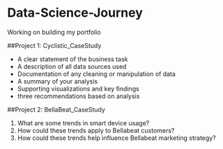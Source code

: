 # Data-Science-Journey
Working on building my portfolio


##Project 1: Cyclistic_CaseStudy

- A clear statement of the business task
- A description of all data sources used
- Documentation of any cleaning or manipulation of data
- A summary of your analysis
- Supporting visualizations and key findings
- three recommendations based on analysis



##Project 2: BellaBeat_CaseStudy

1. What are some trends in smart device usage?
2. How could these trends apply to Bellabeat customers?
3. How could these trends help influence Bellabeat marketing strategy?

